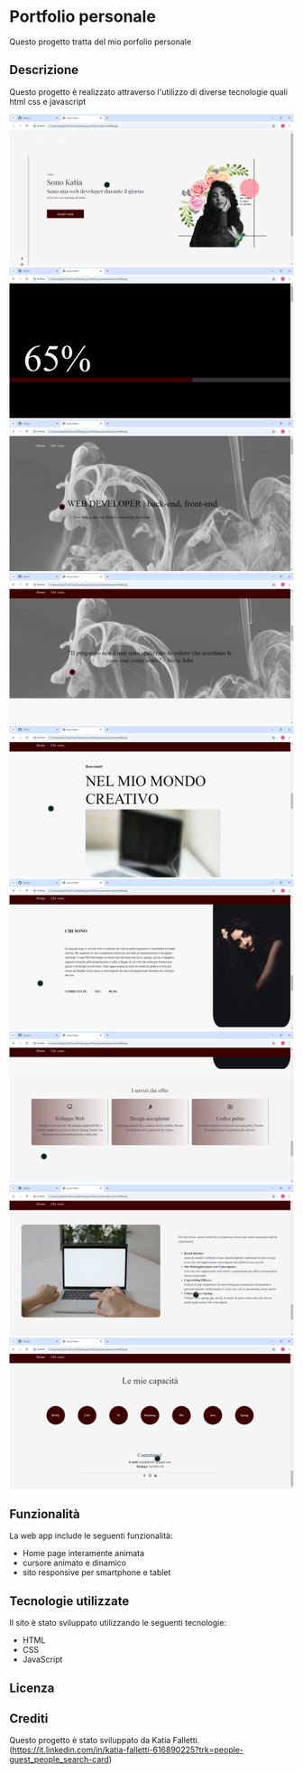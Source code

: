 # Portfolio personale

Questo progetto tratta del mio porfolio personale

## Descrizione

Questo progetto è realizzato attraverso l'utilizzo di diverse tecnologie quali html css e javascript


![Pagina iniziale](immagini/preview/paginaIniziale.png)
![Caricamenti](immagini/preview/caricamento.png)
![Home presentazione](immagini/preview/home.png)
![Home](immagini/preview/home1.png)
![Benvenuti](immagini/preview/benvenuti.png)
![Chi sono](immagini/preview/chisono.png)
![Servizi che offro](immagini/preview/servizi.png)
![Presentazione](immagini/preview/presentazione.png)
![Capacita](immagini/preview/capacita.png)


## Funzionalità

La web app include le seguenti funzionalità:

- Home page interamente animata
- cursore animato e dinamico
- sito responsive per smartphone e tablet

## Tecnologie utilizzate

Il sito è stato sviluppato utilizzando le seguenti tecnologie:

- HTML
- CSS
- JavaScript



## Licenza

<!-- Questo progetto è stato rilasciato sotto la licenza MIT. Per ulteriori informazioni, leggere il file `LICENSE.md`. -->

## Crediti

Questo progetto è stato sviluppato da Katia Falletti.(https://it.linkedin.com/in/katia-falletti-616890225?trk=people-guest_people_search-card)
